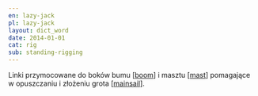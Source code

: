 ```yaml
---
en: lazy-jack
pl: lazy-jack
layout: dict_word
date: 2014-01-01
cat: rig
sub: standing-rigging
---
```


Linki przymocowane do boków bumu [[boom](/dict/b/boom.html)] i masztu [[mast](/dict/m/mast.html)] 
pomagające w opuszczaniu i złożeniu grota [[mainsail](/dict/m/mainsail.html)].